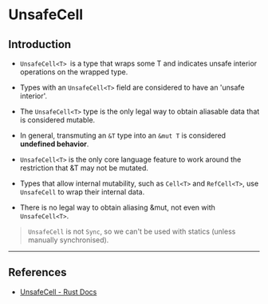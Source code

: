 # UnsafeCell

## Introduction

* `UnsafeCell<T> `is a type that wraps some T and indicates unsafe interior operations on the wrapped type. 

* Types with an `UnsafeCell<T>` field are considered to have an 'unsafe interior'. 

* The `UnsafeCell<T>` type is the only legal way to obtain aliasable data that is considered mutable. 

* In general, transmuting an `&T` type into an `&mut T` is considered __undefined behavior__.

* `UnsafeCell<T>` is the only core language feature to work around the restriction that &T may not be mutated. 

* Types that allow internal mutability, such as `Cell<T>` and `RefCell<T>`, use `UnsafeCell` to wrap their internal data. 

* There is no legal way to obtain aliasing &mut, not even with `UnsafeCell<T>`.

> `UnsafeCell` is not `Sync`, so we can't be used with statics (unless manually synchronised).

---

## References

* [UnsafeCell - Rust Docs](https://doc.rust-lang.org/nightly/core/cell/struct.UnsafeCell.html)